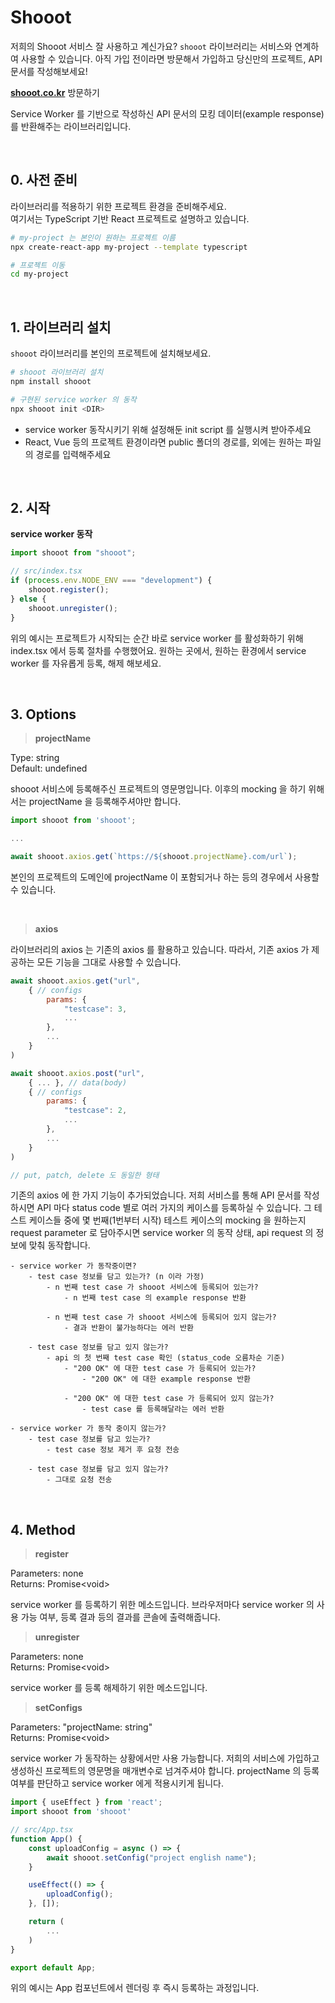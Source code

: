 # Shooot

저희의 Shooot 서비스 잘 사용하고 계신가요? `shooot` 라이브러리는 서비스와 연계하여 사용할 수 있습니다. 아직 가입 전이라면 방문해서 가입하고 당신만의 프로젝트, API 문서를 작성해보세요!

**[shooot.co.kr](https://shooot.co.kr)** 방문하기

Service Worker 를 기반으로 작성하신 API 문서의 모킹 데이터(example response)를 반환해주는 라이브러리입니다.

<br/>

## 0. 사전 준비

라이브러리를 적용하기 위한 프로젝트 환경을 준비해주세요.<br />
여기서는 TypeScript 기반 React 프로젝트로 설명하고 있습니다.

```bash
# my-project 는 본인이 원하는 프로젝트 이름
npx create-react-app my-project --template typescript

# 프로젝트 이동
cd my-project
```

<br />

## 1. 라이브러리 설치

`shooot` 라이브러리를 본인의 프로젝트에 설치해보세요.

```bash
# shooot 라이브러리 설치
npm install shooot

# 구현된 service worker 의 동작
npx shooot init <DIR>
```

-   service worker 동작시키기 위해 설정해둔 init script 를 실행시켜 받아주세요
-   React, Vue 등의 프로젝트 환경이라면 public 폴더의 경로를, 외에는 원하는 파일의 경로를 입력해주세요

<br />

## 2. 시작

**service worker 동작**

```typescript
import shooot from "shooot";

// src/index.tsx
if (process.env.NODE_ENV === "development") {
    shooot.register();
} else {
    shooot.unregister();
}
```

위의 예시는 프로젝트가 시작되는 순간 바로 service worker 를 활성화하기 위해 index.tsx 에서 등록 절차를 수행했어요. 원하는 곳에서, 원하는 환경에서 service worker 를 자유롭게 등록, 해제 해보세요.

<br />

## 3. Options

> **projectName**

Type: string<br/>
Default: undefined

shooot 서비스에 등록해주신 프로젝트의 영문명입니다. 이후의 mocking 을 하기 위해서는 projectName 을 등록해주셔야만 합니다.

```javascript
import shooot from 'shooot';

...

await shooot.axios.get(`https://${shooot.projectName}.com/url`);
```

본인의 프로젝트의 도메인에 projectName 이 포함되거나 하는 등의 경우에서 사용할 수 있습니다.

<br />

> **axios**

라이브러리의 axios 는 기존의 axios 를 활용하고 있습니다. 따라서, 기존 axios 가 제공하는 모든 기능을 그대로 사용할 수 있습니다.

```javascript
await shooot.axios.get("url",
    { // configs
        params: {
            "testcase": 3,
            ...
        },
        ...
    }
)

await shooot.axios.post("url",
    { ... }, // data(body)
    { // configs
        params: {
            "testcase": 2,
            ...
        },
        ...
    }
)

// put, patch, delete 도 동일한 형태
```

기존의 axios 에 한 가지 기능이 추가되었습니다. 저희 서비스를 통해 API 문서를 작성하시면 API 마다 status code 별로 여러 가지의 케이스를 등록하실 수 있습니다. 그 테스트 케이스들 중에 몇 번째(1번부터 시작) 테스트 케이스의 mocking 을 원하는지 request parameter 로 담아주시면 service worker 의 동작 상태, api request 의 정보에 맞춰 동작합니다.

```
- service worker 가 동작중이면?
    - test case 정보를 담고 있는가? (n 이라 가정)
        - n 번째 test case 가 shooot 서비스에 등록되어 있는가?
            - n 번째 test case 의 example response 반환

        - n 번째 test case 가 shooot 서비스에 등록되어 있지 않는가?
            - 결과 반환이 불가능하다는 에러 반환

    - test case 정보를 담고 있지 않는가?
        - api 의 첫 번째 test case 확인 (status_code 오름차순 기준)
            - "200 OK" 에 대한 test case 가 등록되어 있는가?
                - "200 OK" 에 대한 example response 반환

            - "200 OK" 에 대한 test case 가 등록되어 있지 않는가?
                - test case 를 등록해달라는 에러 반환

- service worker 가 동작 중이지 않는가?
    - test case 정보를 담고 있는가?
        - test case 정보 제거 후 요청 전송

    - test case 정보를 담고 있지 않는가?
        - 그대로 요청 전송
```

<br />

## 4. Method

> **register**

Parameters: none<br/>
Returns: Promise\<void>

service worker 를 등록하기 위한 메소드입니다. 브라우저마다 service worker 의 사용 가능 여부, 등록 결과 등의 결과를 콘솔에 출력해줍니다.

> **unregister**

Parameters: none<br />
Returns: Promise\<void>

service worker 를 등록 해제하기 위한 메소드입니다.

> **setConfigs**

Parameters: "projectName: string"<br />
Returns: Promise\<void>

service worker 가 동작하는 상황에서만 사용 가능합니다. 저희의 서비스에 가입하고 생성하신 프로젝트의 영문명을 매개변수로 넘겨주셔야 합니다. projectName 의 등록 여부를 판단하고 service worker 에게 적용시키게 됩니다.

```javascript
import { useEffect } from 'react';
import shooot from 'shooot'

// src/App.tsx
function App() {
    const uploadConfig = async () => {
        await shooot.setConfig("project english name");
    }

    useEffect(() => {
        uploadConfig();
    }, []);

    return (
        ...
    )
}

export default App;
```

위의 예시는 App 컴포넌트에서 렌더링 후 즉시 등록하는 과정입니다.
